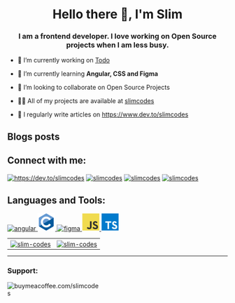<h1 align="center">Hello there 👋, I'm Slim</h1>
<h3 align="center">I am a frontend developer. I love working on Open Source projects when I am less busy.</h3>


- 🔭 I’m currently working on [Todo](https://www.github.com/slim-codes/todo)

- 🌱 I’m currently learning **Angular, CSS and Figma**

- 👯 I’m looking to collaborate on Open Source Projects

- 👨‍💻 All of my projects are available at [slimcodes](https://www.github.com/slim-codes)

- 📝 I regularly write articles on <https://www.dev.to/slimcodes>

### <h2 align="left"> Blogs posts </h2>
<!-- BLOG-POST-LIST:START -->
<!-- BLOG-POST-LIST:END -->

<h2 align="left">Connect with me:</h2>
<p align="left">
<a href="https://www.dev.to/slimcodes" target="blank"><img align="center" src="https://raw.githubusercontent.com/rahuldkjain/github-profile-readme-generator/master/src/images/icons/Social/devto.svg" alt="https://dev.to/slimcodes" height="30" width="40" /></a>
<a href="https://twitter.com/slimcodes" target="blank"><img align="center" src="https://raw.githubusercontent.com/rahuldkjain/github-profile-readme-generator/master/src/images/icons/Social/twitter.svg" alt="slimcodes" height="30" width="40" /></a>
<a href="https://linkedin.com/in/slimcodes" target="blank"><img align="center" src="https://raw.githubusercontent.com/rahuldkjain/github-profile-readme-generator/master/src/images/icons/Social/linked-in-alt.svg" alt="slimcodes" height="30" width="40" /></a>
<a href="https://instagram.com/slimcodes" target="blank"><img align="center" src="https://raw.githubusercontent.com/rahuldkjain/github-profile-readme-generator/master/src/images/icons/Social/instagram.svg" alt="slimcodes" height="30" width="40" /></a>
</p>

<h2 align="left">Languages and Tools:</h2>
<p align="left"> <a href="https://angular.io" target="_blank" rel="noreferrer"> <img src="https://angular.io/assets/images/logos/angular/angular.svg" alt="angular" width="40" height="40"/> </a> <a href="https://www.cprogramming.com/" target="_blank" rel="noreferrer"> <img src="https://raw.githubusercontent.com/devicons/devicon/master/icons/c/c-original.svg" alt="c" width="40" height="40"/> </a> <a href="https://www.figma.com/" target="_blank" rel="noreferrer"> <img src="https://www.vectorlogo.zone/logos/figma/figma-icon.svg" alt="figma" width="40" height="40"/> </a> <a href="https://developer.mozilla.org/en-US/docs/Web/JavaScript" target="_blank" rel="noreferrer"> <img src="https://raw.githubusercontent.com/devicons/devicon/master/icons/javascript/javascript-original.svg" alt="javascript" width="40" height="40"/> </a> <a href="https://www.typescriptlang.org/" target="_blank" rel="noreferrer"> <img src="https://raw.githubusercontent.com/devicons/devicon/master/icons/typescript/typescript-original.svg" alt="typescript" width="40" height="40"/> </a> </p>


<table>
  <tbody><tr>
    <td><a href="#">
  <img align="center" src="https://github-readme-stats.vercel.app/api/top-langs/?username=slim-codes&layout=compact&langs_count=6&text_color=10FF33&icon_color=2234ae&title_color=66ff00&bg_color=000000" alt="slim-codes" height="200px;" style="max-width: 100%;" />
</a></td>
    <td><a href="#">
  <img align="center" src="https://github-readme-streak-stats.herokuapp.com?user=slim-codes&theme=radical&date_format=j%20M%5B%20Y%5D&sideLabels=10FF33&sideNums=10FF33&currStreakNum=FFFFFF&background=000000&ring=DADD1B&fire=DADD1B&dates=FCFCFC" alt="slim-codes" height="200px;" style="max-width: 100%;" />
</a>
    </td>
  </tr>
</tbody></table>

---

<h3 align="left">Support:</h3>
<p><a href="https://www.buymeacoffee.com/slimcodes "> <img align="left" src="https://cdn.buymeacoffee.com/buttons/v2/default-yellow.png" height="50" width="210" alt=" buymeacoffee.com/slimcodes " /></a></p><br><br>
